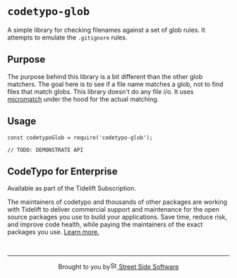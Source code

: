 # `codetypo-glob`

A simple library for checking filenames against a set of glob rules. It attempts to emulate the `.gitignore` rules.

## Purpose

The purpose behind this library is a bit different than the other glob matchers.
The goal here is to see if a file name matches a glob, not to find files that match globs.
This library doesn't do any file i/o. It uses [micromatch](https://github.com/micromatch/micromatch#readme) under the hood for the actual matching.

## Usage

```
const codetypoGlob = require('codetypo-glob');

// TODO: DEMONSTRATE API
```

## CodeTypo for Enterprise

<!--- @@inject: ../../static/tidelift.md --->

Available as part of the Tidelift Subscription.

The maintainers of codetypo and thousands of other packages are working with Tidelift to deliver commercial support and maintenance for the open source packages you use to build your applications. Save time, reduce risk, and improve code health, while paying the maintainers of the exact packages you use. [Learn more.](https://tidelift.com/subscription/pkg/npm-codetypo?utm_source=npm-codetypo&utm_medium=referral&utm_campaign=enterprise&utm_term=repo)

<!--- @@inject-end: ../../static/tidelift.md --->

<!--- @@inject: ../../static/footer.md --->

<br/>

---

<p align="center">Brought to you by<a href="https://khulnasoft.com" title="Street Side Software"><img width="16" alt="Street Side Software Logo" src="https://i.imgur.com/CyduuVY.png" /> Street Side Software</a></p>

<!--- @@inject-end: ../../static/footer.md --->
